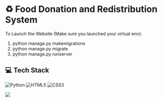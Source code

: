 # ♻️ Food Donation and Redistribution System

To Launch the Website (Make sure you launched your virtual env):
1. python manage.py makemigrations
2. python manage.py migrate
3. python manage.py runserver

## 💻 Tech Stack
![Python](https://img.shields.io/badge/python-3670A0?style=for-the-badge&logo=python&logoColor=ffdd54) ![HTML5](https://img.shields.io/badge/html5-%23E34F26.svg?style=for-the-badge&logo=html5&logoColor=white) ![CSS3](https://img.shields.io/badge/css3-%231572B6.svg?style=for-the-badge&logo=css3&logoColor=white)

[![](https://visitcount.itsvg.in/api?id=imy1l&icon=0&color=0)](https://visitcount.itsvg.in)
